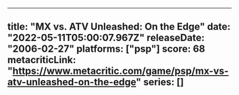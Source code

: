 
---
title: "MX vs. ATV Unleashed: On the Edge"
date: "2022-05-11T05:00:07.967Z"
releaseDate: "2006-02-27"
platforms: ["psp"]
score: 68
metacriticLink: "https://www.metacritic.com/game/psp/mx-vs-atv-unleashed-on-the-edge"
series: []
---
